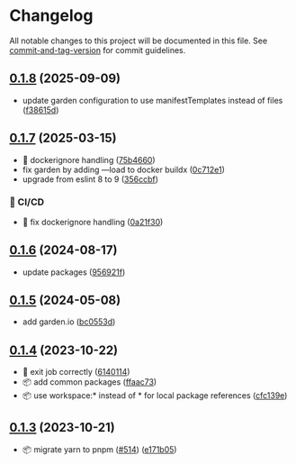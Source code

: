 # Changelog

All notable changes to this project will be documented in this file. See [commit-and-tag-version](https://github.com/absolute-version/commit-and-tag-version) for commit guidelines.

## [0.1.8](https://github.com/demokratie-live/democracy-development/compare/index-sync-democracy@v0.1.7...index-sync-democracy@v0.1.8) (2025-09-09)


* update garden configuration to use manifestTemplates instead of files ([f38615d](https://github.com/demokratie-live/democracy-development/commit/f38615dd5400bad734139f5363a6a6d9fa6a3db3))

## [0.1.7](https://github.com/demokratie-live/democracy-development/compare/index-sync-democracy@v0.1.6...index-sync-democracy@v0.1.7) (2025-03-15)


* 🐛 dockerignore handling ([75b4660](https://github.com/demokratie-live/democracy-development/commit/75b4660fae655d2cf9c3847611707dac177f82cc))
* fix garden by adding —load to docker buildx ([0c712e1](https://github.com/demokratie-live/democracy-development/commit/0c712e1734116275badbde2c82aadc4515845759))
* upgrade from eslint 8 to 9 ([356ccbf](https://github.com/demokratie-live/democracy-development/commit/356ccbfad9dff32191f38be383b24d515d4a87fb))


### 👷 CI/CD

* 👷 fix dockerignore handling ([0a21f30](https://github.com/demokratie-live/democracy-development/commit/0a21f3020ff68334d259743a87f14bec76dd6b1c))

## [0.1.6](https://github.com/demokratie-live/democracy-development/compare/index-sync-democracy@v0.1.5...index-sync-democracy@v0.1.6) (2024-08-17)


* update packages ([956921f](https://github.com/demokratie-live/democracy-development/commit/956921f3fc83f93e606a403d75463d38641fc595))

## [0.1.5](https://github.com/demokratie-live/democracy-development/compare/index-sync-democracy@v0.1.4...index-sync-democracy@v0.1.5) (2024-05-08)


* add garden.io ([bc0553d](https://github.com/demokratie-live/democracy-development/commit/bc0553d2dbae414c2d9f418dc06530bcc2ea82e7))

## [0.1.4](https://github.com/demokratie-live/democracy-development/compare/index-sync-democracy@v0.1.3...index-sync-democracy@v0.1.4) (2023-10-22)


* 🐛 exit job correctly ([6140114](https://github.com/demokratie-live/democracy-development/commit/6140114dcc6b31e5e2525d0cb8fcc684f1e28299))
* 📦️ add common packages ([ffaac73](https://github.com/demokratie-live/democracy-development/commit/ffaac738ab8bd2376bdc6f792c741a51df253002))
* 📦️ use workspace:* instead of * for local package references ([cfc139e](https://github.com/demokratie-live/democracy-development/commit/cfc139e62c56dcd67c363d45227bb7675acb863a))

## [0.1.3](https://github.com/demokratie-live/democracy-development/compare/index-sync-democracy@v0.1.1...index-sync-democracy@v0.1.3) (2023-10-21)


* 📦️ migrate yarn to pnpm ([#514](https://github.com/demokratie-live/democracy-development/issues/514)) ([e171b05](https://github.com/demokratie-live/democracy-development/commit/e171b05ac0b007e070c73e804f9322f61c95903b))

